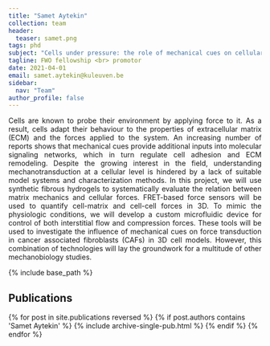 ```yaml
---
title: "Samet Aytekin"
collection: team
header:
  teaser: samet.png
tags: phd
subject: "Cells under pressure: the role of mechanical cues on cellular force transmission"
tagline: FWO fellowship <br> promotor
date: 2021-04-01
email: samet.aytekin@kuleuven.be
sidebar:
  nav: "Team"
author_profile: false
---
```


<p align= "justify">
Cells are known to probe their environment by applying force to it. As a result, cells adapt their behaviour to the properties of extracellular matrix (ECM) and the forces applied to the system. An increasing number of reports shows that mechanical cues provide additional inputs into molecular signaling networks, which in turn regulate cell adhesion and ECM remodeling. Despite the growing interest in the field, understanding mechanotransduction at a cellular level is hindered by a lack of suitable model systems and characterization methods. In this project, we will use synthetic fibrous hydrogels to systematically evaluate the relation between matrix mechanics and cellular forces. FRET-based force sensors will be used to quantify cell-matrix and cell-cell forces in 3D. To mimic the physiologic conditions, we will develop a custom microfluidic device for control of both interstitial flow and compression forces. These tools will be used to investigate the influence of mechanical cues on force transduction in cancer associated fibroblasts (CAFs) in 3D cell models. However, this combination of technologies will lay the groundwork for a multitude of other mechanobiology studies.

{% include base_path %}

<h2> Publications </h2>
{% for post in site.publications reversed %}
  {% if post.authors contains 'Samet Aytekin' %}
    {% include archive-single-pub.html %}
  {% endif %}
{% endfor %}
